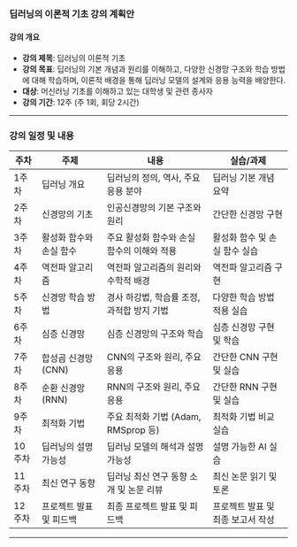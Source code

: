 ### 딥러닝의 이론적 기초 강의 계획안

#### 강의 개요
- **강의 제목**: 딥러닝의 이론적 기초
- **강의 목표**: 딥러닝의 기본 개념과 원리를 이해하고, 다양한 신경망 구조와 학습 방법에 대해 학습하며, 이론적 배경을 통해 딥러닝 모델의 설계와 응용 능력을 배양한다.
- **대상**: 머신러닝 기초를 이해하고 있는 대학생 및 관련 종사자
- **강의 기간**: 12주 (주 1회, 회당 2시간)

---

### 강의 일정 및 내용

| 주차 | 주제 | 내용 | 실습/과제 |
|------|------|------|-----------|
| 1주차 | 딥러닝 개요 | 딥러닝의 정의, 역사, 주요 응용 분야 | 딥러닝 기본 개념 요약 |
| 2주차 | 신경망의 기초 | 인공신경망의 기본 구조와 원리 | 간단한 신경망 구현 |
| 3주차 | 활성화 함수와 손실 함수 | 주요 활성화 함수와 손실 함수의 이해와 적용 | 활성화 함수 및 손실 함수 실습 |
| 4주차 | 역전파 알고리즘 | 역전파 알고리즘의 원리와 수학적 배경 | 역전파 알고리즘 구현 |
| 5주차 | 신경망 학습 방법 | 경사 하강법, 학습률 조정, 과적합 방지 기법 | 다양한 학습 방법 적용 실습 |
| 6주차 | 심층 신경망 | 심층 신경망의 구조와 학습 | 심층 신경망 구현 및 학습 |
| 7주차 | 합성곱 신경망 (CNN) | CNN의 구조와 원리, 주요 응용 | 간단한 CNN 구현 및 실습 |
| 8주차 | 순환 신경망 (RNN) | RNN의 구조와 원리, 주요 응용 | 간단한 RNN 구현 및 실습 |
| 9주차 | 최적화 기법 | 주요 최적화 기법 (Adam, RMSprop 등) | 최적화 기법 비교 실습 |
| 10주차 | 딥러닝의 설명 가능성 | 딥러닝 모델의 해석과 설명 가능성 | 설명 가능한 AI 실습 |
| 11주차 | 최신 연구 동향 | 딥러닝 최신 연구 동향 소개 및 논문 리뷰 | 최신 논문 읽기 및 토론 |
| 12주차 | 프로젝트 발표 및 피드백 | 최종 프로젝트 발표 및 피드백 | 프로젝트 발표 및 최종 보고서 작성 |

---
